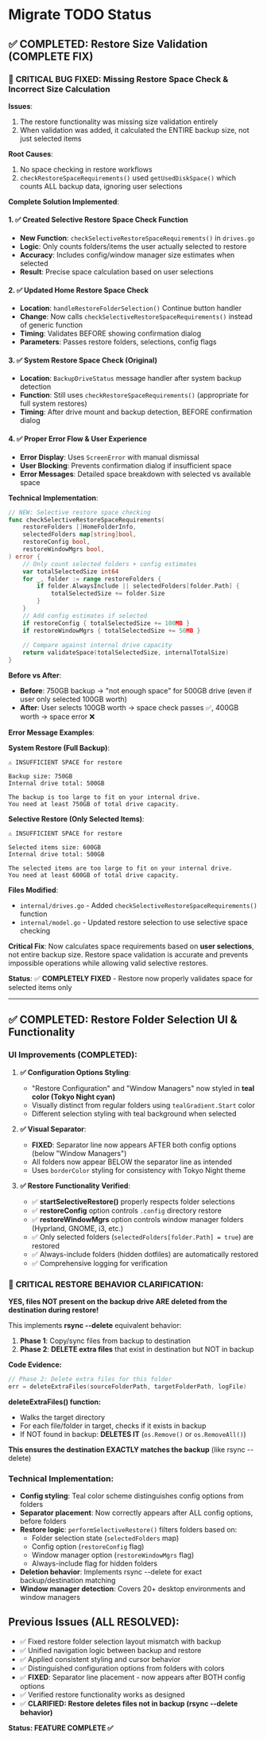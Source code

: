 # Migrate TODO Status

## ✅ COMPLETED: Restore Size Validation (COMPLETE FIX)

### 🚨 **CRITICAL BUG FIXED: Missing Restore Space Check & Incorrect Size Calculation**

**Issues**: 
1. The restore functionality was missing size validation entirely
2. When validation was added, it calculated the ENTIRE backup size, not just selected items

**Root Causes**: 
1. No space checking in restore workflows
2. `checkRestoreSpaceRequirements()` used `getUsedDiskSpace()` which counts ALL backup data, ignoring user selections

**Complete Solution Implemented**:

#### **1. ✅ Created Selective Restore Space Check Function**
- **New Function**: `checkSelectiveRestoreSpaceRequirements()` in `drives.go`
- **Logic**: Only counts folders/items the user actually selected to restore
- **Accuracy**: Includes config/window manager size estimates when selected
- **Result**: Precise space calculation based on user selections

#### **2. ✅ Updated Home Restore Space Check**  
- **Location**: `handleRestoreFolderSelection()` Continue button handler
- **Change**: Now calls `checkSelectiveRestoreSpaceRequirements()` instead of generic function
- **Timing**: Validates BEFORE showing confirmation dialog
- **Parameters**: Passes restore folders, selections, config flags

#### **3. ✅ System Restore Space Check (Original)**
- **Location**: `BackupDriveStatus` message handler after system backup detection
- **Function**: Still uses `checkRestoreSpaceRequirements()` (appropriate for full system restores)
- **Timing**: After drive mount and backup detection, BEFORE confirmation dialog

#### **4. ✅ Proper Error Flow & User Experience**
- **Error Display**: Uses `ScreenError` with manual dismissal
- **User Blocking**: Prevents confirmation dialog if insufficient space
- **Error Messages**: Detailed space breakdown with selected vs available space

**Technical Implementation**:

```go
// NEW: Selective restore space checking 
func checkSelectiveRestoreSpaceRequirements(
    restoreFolders []HomeFolderInfo, 
    selectedFolders map[string]bool, 
    restoreConfig bool, 
    restoreWindowMgrs bool,
) error {
    // Only count selected folders + config estimates
    var totalSelectedSize int64
    for _, folder := range restoreFolders {
        if folder.AlwaysInclude || selectedFolders[folder.Path] {
            totalSelectedSize += folder.Size
        }
    }
    // Add config estimates if selected
    if restoreConfig { totalSelectedSize += 100MB }
    if restoreWindowMgrs { totalSelectedSize += 50MB }
    
    // Compare against internal drive capacity
    return validateSpace(totalSelectedSize, internalTotalSize)
}
```

**Before vs After**:
- **Before**: 750GB backup → "not enough space" for 500GB drive (even if user only selected 100GB worth)
- **After**: User selects 100GB worth → space check passes ✅, 400GB worth → space error ❌

**Error Message Examples**:

**System Restore (Full Backup)**:
```
⚠️ INSUFFICIENT SPACE for restore

Backup size: 750GB
Internal drive total: 500GB

The backup is too large to fit on your internal drive.
You need at least 750GB of total drive capacity.
```

**Selective Restore (Only Selected Items)**:  
```
⚠️ INSUFFICIENT SPACE for restore

Selected items size: 600GB
Internal drive total: 500GB

The selected items are too large to fit on your internal drive.
You need at least 600GB of total drive capacity.
```

**Files Modified**:
- `internal/drives.go` - Added `checkSelectiveRestoreSpaceRequirements()` function
- `internal/model.go` - Updated restore selection to use selective space checking

**Critical Fix**: Now calculates space requirements based on **user selections**, not entire backup size. Restore space validation is accurate and prevents impossible operations while allowing valid selective restores.

**Status**: ✅ **COMPLETELY FIXED** - Restore now properly validates space for selected items only

---

## ✅ COMPLETED: Restore Folder Selection UI & Functionality

### UI Improvements (COMPLETED):
1. **✅ Configuration Options Styling**: 
   - "Restore Configuration" and "Window Managers" now styled in **teal color (Tokyo Night cyan)**
   - Visually distinct from regular folders using `tealGradient.Start` color
   - Different selection styling with teal background when selected

2. **✅ Visual Separator**:
   - **FIXED**: Separator line now appears AFTER both config options (below "Window Managers")
   - All folders now appear BELOW the separator line as intended
   - Uses `borderColor` styling for consistency with Tokyo Night theme

3. **✅ Restore Functionality Verified**:
   - ✅ **startSelectiveRestore()** properly respects folder selections
   - ✅ **restoreConfig** option controls `.config` directory restore
   - ✅ **restoreWindowMgrs** option controls window manager folders (Hyprland, GNOME, i3, etc.)
   - ✅ Only selected folders (`selectedFolders[folder.Path] = true`) are restored
   - ✅ Always-include folders (hidden dotfiles) are automatically restored
   - ✅ Comprehensive logging for verification

### 🚨 **CRITICAL RESTORE BEHAVIOR CLARIFICATION:**

**YES, files NOT present on the backup drive ARE deleted from the destination during restore!**

This implements **rsync --delete** equivalent behavior:

1. **Phase 1**: Copy/sync files from backup to destination
2. **Phase 2**: **DELETE extra files** that exist in destination but NOT in backup

**Code Evidence:**
```go
// Phase 2: Delete extra files for this folder
err = deleteExtraFiles(sourceFolderPath, targetFolderPath, logFile)
```

**deleteExtraFiles() function:**
- Walks the target directory 
- For each file/folder in target, checks if it exists in backup
- If NOT found in backup: **DELETES IT** (`os.Remove()` or `os.RemoveAll()`)

**This ensures the destination EXACTLY matches the backup** (like rsync --delete)

### Technical Implementation:
- **Config styling**: Teal color scheme distinguishes config options from folders
- **Separator placement**: Now correctly appears after ALL config options, before folders
- **Restore logic**: `performSelectiveRestore()` filters folders based on:
  - Folder selection state (`selectedFolders` map)
  - Config option (`restoreConfig` flag)
  - Window manager option (`restoreWindowMgrs` flag) 
  - Always-include flag for hidden folders
- **Deletion behavior**: Implements rsync --delete for exact backup/destination matching
- **Window manager detection**: Covers 20+ desktop environments and window managers

## Previous Issues (ALL RESOLVED):
- ✅ Fixed restore folder selection layout mismatch with backup
- ✅ Unified navigation logic between backup and restore
- ✅ Applied consistent styling and cursor behavior
- ✅ Distinguished configuration options from folders with colors
- ✅ **FIXED**: Separator line placement - now appears after BOTH config options
- ✅ Verified restore functionality works as designed
- ✅ **CLARIFIED: Restore deletes files not in backup (rsync --delete behavior)**

**Status: FEATURE COMPLETE ✅**
